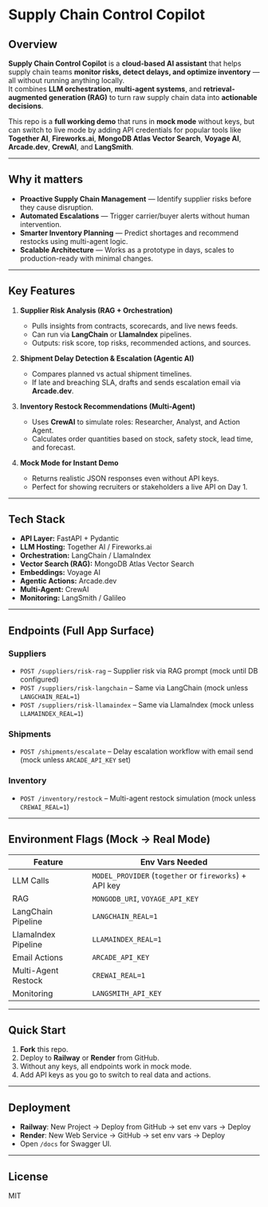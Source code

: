 # Supply Chain Control Copilot

## Overview
**Supply Chain Control Copilot** is a **cloud-based AI assistant** that helps supply chain teams **monitor risks, detect delays, and optimize inventory** — all without running anything locally.  
It combines **LLM orchestration**, **multi-agent systems**, and **retrieval-augmented generation (RAG)** to turn raw supply chain data into **actionable decisions**.

This repo is a **full working demo** that runs in **mock mode** without keys, but can switch to live mode by adding API credentials for popular tools like **Together AI**, **Fireworks.ai**, **MongoDB Atlas Vector Search**, **Voyage AI**, **Arcade.dev**, **CrewAI**, and **LangSmith**.

---

## Why it matters
- **Proactive Supply Chain Management** — Identify supplier risks before they cause disruption.  
- **Automated Escalations** — Trigger carrier/buyer alerts without human intervention.  
- **Smarter Inventory Planning** — Predict shortages and recommend restocks using multi-agent logic.  
- **Scalable Architecture** — Works as a prototype in days, scales to production-ready with minimal changes.

---

## Key Features
1. **Supplier Risk Analysis (RAG + Orchestration)**
   - Pulls insights from contracts, scorecards, and live news feeds.  
   - Can run via **LangChain** or **LlamaIndex** pipelines.  
   - Outputs: risk score, top risks, recommended actions, and sources.

2. **Shipment Delay Detection & Escalation (Agentic AI)**
   - Compares planned vs actual shipment timelines.  
   - If late and breaching SLA, drafts and sends escalation email via **Arcade.dev**.

3. **Inventory Restock Recommendations (Multi-Agent)**
   - Uses **CrewAI** to simulate roles: Researcher, Analyst, and Action Agent.  
   - Calculates order quantities based on stock, safety stock, lead time, and forecast.

4. **Mock Mode for Instant Demo**
   - Returns realistic JSON responses even without API keys.  
   - Perfect for showing recruiters or stakeholders a live API on Day 1.

---

## Tech Stack
- **API Layer:** FastAPI + Pydantic  
- **LLM Hosting:** Together AI / Fireworks.ai  
- **Orchestration:** LangChain / LlamaIndex  
- **Vector Search (RAG):** MongoDB Atlas Vector Search  
- **Embeddings:** Voyage AI  
- **Agentic Actions:** Arcade.dev  
- **Multi-Agent:** CrewAI  
- **Monitoring:** LangSmith / Galileo  

---

## Endpoints (Full App Surface)

### Suppliers
- `POST /suppliers/risk-rag` – Supplier risk via RAG prompt (mock until DB configured)  
- `POST /suppliers/risk-langchain` – Same via LangChain (mock unless `LANGCHAIN_REAL=1`)  
- `POST /suppliers/risk-llamaindex` – Same via LlamaIndex (mock unless `LLAMAINDEX_REAL=1`)  

### Shipments
- `POST /shipments/escalate` – Delay escalation workflow with email send (mock unless `ARCADE_API_KEY` set)  

### Inventory
- `POST /inventory/restock` – Multi-agent restock simulation (mock unless `CREWAI_REAL=1`)  

---

## Environment Flags (Mock → Real Mode)

| Feature                | Env Vars Needed |
|------------------------|-----------------|
| LLM Calls              | `MODEL_PROVIDER` (`together` or `fireworks`) + API key |
| RAG                    | `MONGODB_URI`, `VOYAGE_API_KEY` |
| LangChain Pipeline     | `LANGCHAIN_REAL=1` |
| LlamaIndex Pipeline    | `LLAMAINDEX_REAL=1` |
| Email Actions          | `ARCADE_API_KEY` |
| Multi-Agent Restock    | `CREWAI_REAL=1` |
| Monitoring             | `LANGSMITH_API_KEY` |

---

## Quick Start
1. **Fork** this repo.  
2. Deploy to **Railway** or **Render** from GitHub.  
3. Without any keys, all endpoints work in mock mode.  
4. Add API keys as you go to switch to real data and actions.

---

## Deployment
- **Railway**: New Project → Deploy from GitHub → set env vars → Deploy  
- **Render**: New Web Service → GitHub → set env vars → Deploy  
- Open `/docs` for Swagger UI.

---

## License
MIT
